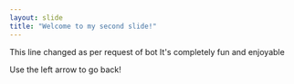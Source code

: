 ```yaml
---
layout: slide
title: "Welcome to my second slide!"
---
```

This line changed as per request of bot
It's completely fun and enjoyable

Use the left arrow to go back!
